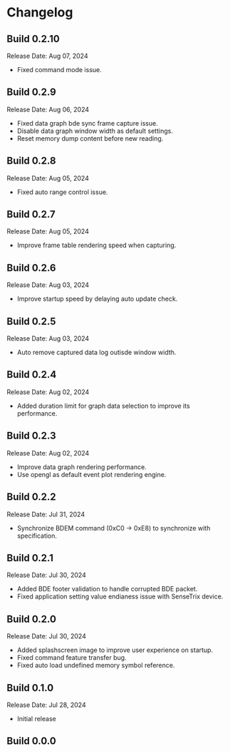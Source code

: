 # Changelog

## Build 0.2.10

Release Date: Aug 07, 2024

- Fixed command mode issue.

## Build 0.2.9

Release Date: Aug 06, 2024

- Fixed data graph bde sync frame capture issue.
- Disable data graph window width as default settings.
- Reset memory dump content before new reading.

## Build 0.2.8

Release Date: Aug 05, 2024

- Fixed auto range control issue.

## Build 0.2.7

Release Date: Aug 05, 2024

- Improve frame table rendering speed when capturing.

## Build 0.2.6

Release Date: Aug 03, 2024

- Improve startup speed by delaying auto update check.

## Build 0.2.5

Release Date: Aug 03, 2024

- Auto remove captured data log outisde window width.

## Build 0.2.4

Release Date: Aug 02, 2024

- Added duration limit for graph data selection to improve its performance.

## Build 0.2.3

Release Date: Aug 02, 2024

- Improve data graph rendering performance.
- Use opengl as default event plot rendering engine.

## Build 0.2.2

Release Date: Jul 31, 2024

- Synchronize BDEM command (0xC0 -> 0xE8) to synchronize with specification.

## Build 0.2.1

Release Date: Jul 30, 2024

- Added BDE footer validation to handle corrupted BDE packet.
- Fixed application setting value endianess issue with SenseTrix device.

## Build 0.2.0

Release Date: Jul 30, 2024

- Added splashscreen image to improve user experience on startup.
- Fixed command feature transfer bug.
- Fixed auto load undefined memory symbol reference.

## Build 0.1.0

Release Date: Jul 28, 2024

- Initial release

## Build 0.0.0
